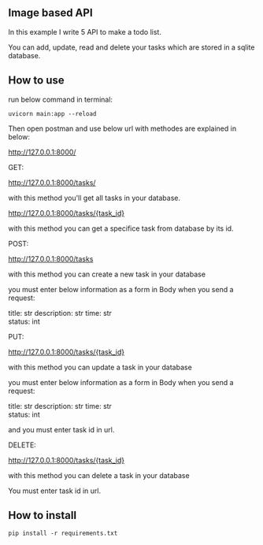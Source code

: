 ## Image based API


In this example I write 5 API to make a todo list.

You can add, update, read and delete your tasks which are stored in a sqlite database.

## How to use

run below command in terminal:

```
uvicorn main:app --reload
```

Then open postman and use below url with methodes are explained in below:

http://127.0.0.1:8000/


GET:

http://127.0.0.1:8000/tasks/

with this method you'll get all tasks in your database.

http://127.0.0.1:8000/tasks/{task_id}

with this method you can get a specifice task from database by its id.

POST:

http://127.0.0.1:8000/tasks

with this method you can create a new task in your database

you must enter below information as a form in Body when you send a request:

title: str
description: str
time: str  
status: int

PUT:

http://127.0.0.1:8000/tasks/{task_id}

with this method you can update a task in your database

you must enter below information as a form in Body when you send a request:

title: str
description: str
time: str  
status: int

and you must enter task id in url.

DELETE:

http://127.0.0.1:8000/tasks/{task_id}

with this method you can delete a task in your database

You must enter task id in url.


## How to install

```
pip install -r requirements.txt
```


